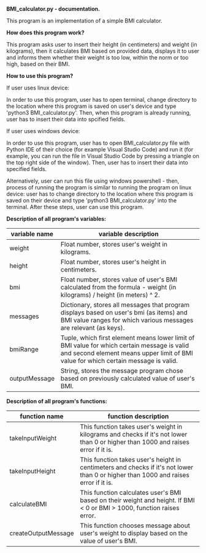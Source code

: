 **BMI_calculator.py - documentation.**

This program is an implementation of a simple BMI calculator.

**How does this program work?**

This program asks user to insert their height (in centimeters) and weight (in kilograms), then it calculates BMI based on provided data, displays it to user and informs them whether their weight is too low, within the norm or too high, based on their BMI.

**How to use this program?**

If user uses linux device:

In order to use this program, user has to open terminal, change directory to the location where this program is saved on user's device and type 'python3 BMI_calculator.py'. Then, when this program is already running, user has to insert their data into spcified fields.

If user uses windows device:

In order to use this program, user has to open BMI_calculator.py file with Python IDE of their choice (for example Visual Studio Code) and run it (for example, you can run the file in Visual Studio Code by pressing a triangle on the top right side of the window). Then, user has to insert their data into specified fields. 

Alternatively, user can run this file using windows powershell - then, process of running the program is similar to running the program on linux device: user has to change directory to the location where this program is saved on their device and type 'python3 BMI_calculator.py' into the terminal. After these steps, user can use this program.

**Description of all program's variables:**

| variable name | variable description |
| ------------- | -------------------- |
| weight | Float number, stores user's weight in kilograms. |
| height | Float number, stores user's height in centimeters. |
| bmi | Float number, stores value of user's BMI calculated from the formula - weight (in kilograms) / height (in meters) ^ 2. |
| messages | Dictionary, stores all messages that program displays based on user's bmi (as items) and BMI value ranges for which various messages are relevant (as keys). |
| bmiRange | Tuple, which first element means lower limit of BMI value for which certain message is valid and second element means upper limit of BMI value for which certain message is valid. |
| outputMessage | String, stores the message program chose based on previously calculated value of user's BMI. |

**Description of all program's functions:**

| function name | function description |
| ------------- | -------------------- |
| takeInputWeight | This function takes user's weight in kilograms and checks if it's not lower than 0 or higher than 1000 and raises error if it is. |
| takeInputHeight | This function takes user's height in centimeters and checks if it's not lower than 0 or higher than 1000 and raises error if it is. |
| calculateBMI | This function calculates user's BMI based on their weight and height. If BMI < 0 or BMI > 1000, function raises error. |
| createOutputMessage | This function chooses message about user's weight to display based on the value of user's BMI. |